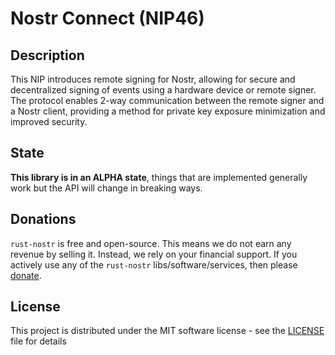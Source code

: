 # Nostr Connect (NIP46)

## Description

This NIP introduces remote signing for Nostr, allowing for secure and
decentralized signing of events using a hardware device or remote signer. The
protocol enables 2-way communication between the remote signer and a Nostr
client, providing a method for private key exposure minimization and improved
security.

## State

**This library is in an ALPHA state**, things that are implemented generally work but the API will change in breaking ways.

## Donations

`rust-nostr` is free and open-source. This means we do not earn any revenue by selling it. Instead, we rely on your financial support. If you actively use any of the `rust-nostr` libs/software/services, then please [donate](https://rust-nostr.org/donate).

## License

This project is distributed under the MIT software license - see the [LICENSE](../../LICENSE) file for details

